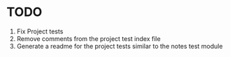 # TODO

1. Fix Project tests
2. Remove comments from the project test index file
3. Generate a readme for the project tests similar to the notes test module

